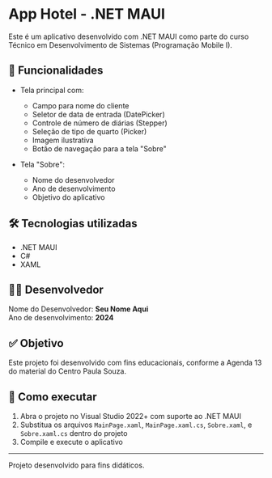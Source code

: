 # App Hotel - .NET MAUI

Este é um aplicativo desenvolvido com .NET MAUI como parte do curso Técnico em Desenvolvimento de Sistemas (Programação Mobile I).

## 📱 Funcionalidades

- Tela principal com:
  - Campo para nome do cliente
  - Seletor de data de entrada (DatePicker)
  - Controle de número de diárias (Stepper)
  - Seleção de tipo de quarto (Picker)
  - Imagem ilustrativa
  - Botão de navegação para a tela "Sobre"

- Tela "Sobre":
  - Nome do desenvolvedor
  - Ano de desenvolvimento
  - Objetivo do aplicativo

## 🛠 Tecnologias utilizadas

- .NET MAUI
- C#
- XAML

## 👨‍💻 Desenvolvedor

Nome do Desenvolvedor: **Seu Nome Aqui**  
Ano de desenvolvimento: **2024**

## ✅ Objetivo

Este projeto foi desenvolvido com fins educacionais, conforme a Agenda 13 do material do Centro Paula Souza.

## 📁 Como executar

1. Abra o projeto no Visual Studio 2022+ com suporte ao .NET MAUI
2. Substitua os arquivos `MainPage.xaml`, `MainPage.xaml.cs`, `Sobre.xaml`, e `Sobre.xaml.cs` dentro do projeto
3. Compile e execute o aplicativo

---

Projeto desenvolvido para fins didáticos.
